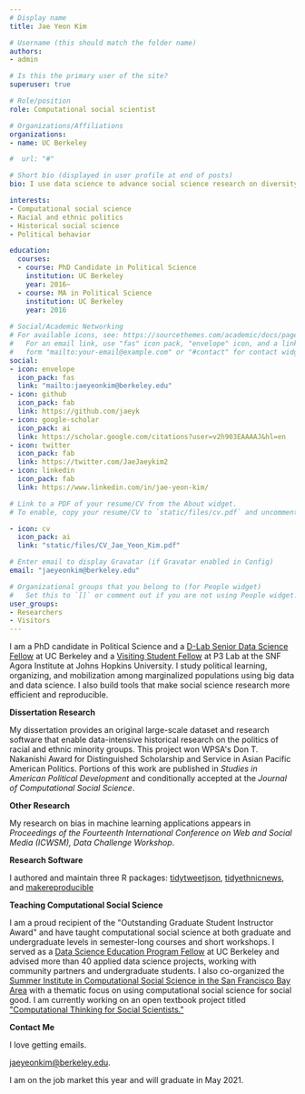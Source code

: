 ```yaml
---
# Display name
title: Jae Yeon Kim

# Username (this should match the folder name)
authors:
- admin

# Is this the primary user of the site?
superuser: true

# Role/position
role: Computational social scientist

# Organizations/Affiliations
organizations:
- name: UC Berkeley

#  url: "#"

# Short bio (displayed in user profile at end of posts)
bio: I use data science to advance social science research on diversity and inclusion.

interests:
- Computational social science
- Racial and ethnic politics
- Historical social science
- Political behavior

education:
  courses:
  - course: PhD Candidate in Political Science
    institution: UC Berkeley
    year: 2016~
  - course: MA in Political Science
    institution: UC Berkeley
    year: 2016
    
# Social/Academic Networking
# For available icons, see: https://sourcethemes.com/academic/docs/page-builder/#icons
#   For an email link, use "fas" icon pack, "envelope" icon, and a link in the
#   form "mailto:your-email@example.com" or "#contact" for contact widget.
social:
- icon: envelope
  icon_pack: fas
  link: "mailto:jaeyeonkim@berkeley.edu"
- icon: github
  icon_pack: fab
  link: https://github.com/jaeyk
- icon: google-scholar
  icon_pack: ai
  link: https://scholar.google.com/citations?user=v2h903EAAAAJ&hl=en
- icon: twitter
  icon_pack: fab
  link: https://twitter.com/JaeJaeykim2
- icon: linkedin
  icon_pack: fab
  link: https://www.linkedin.com/in/jae-yeon-kim/

# Link to a PDF of your resume/CV from the About widget.
# To enable, copy your resume/CV to `static/files/cv.pdf` and uncomment the lines below.

- icon: cv
  icon_pack: ai
  link: "static/files/CV_Jae_Yeon_Kim.pdf"

# Enter email to display Gravatar (if Gravatar enabled in Config)
email: "jaeyeonkim@berkeley.edu"

# Organizational groups that you belong to (for People widget)
#   Set this to `[]` or comment out if you are not using People widget.
user_groups:
- Researchers
- Visitors
---
```


I am a PhD candidate in Political Science and a [D-Lab Senior Data Science Fellow](https://dlab.berkeley.edu/data_science_fellows) at UC Berkeley and a [Visiting Student Fellow](https://snfagora.jhu.edu/people/graduate-student-fellows/) at P3 Lab at the SNF Agora Institute at Johns Hopkins University. I study political learning, organizing, and mobilization among marginalized populations using big data and data science. I also build tools that make social science research more efficient and reproducible.

**Dissertation Research** 

My dissertation provides an original large-scale dataset and research software that enable data-intensive historical research on the politics of racial and ethnic minority groups. This project won WPSA's Don T. Nakanishi Award for Distinguished Scholarship and Service in Asian Pacific American Politics. Portions of this work are published in *Studies in American Political Development* and conditionally accepted at the *Journal of Computational Social Science*. 

**Other Research** 

My research on bias in machine learning applications appears in *Proceedings of the Fourteenth International Conference on Web and Social Media (ICWSM), Data Challenge Workshop*. 

**Research Software** 

I authored and maintain three R packages: [tidytweetjson](https://jaeyk.github.io/tidytweetjson/), [tidyethnicnews](https://jaeyk.github.io/tidyethnicnews/), and [makereproducible](https://jaeyk.github.io/makereproducible/)

**Teaching Computational Social Science** 

I am a proud recipient of the "Outstanding Graduate Student Instructor Award" and have taught computational social science at both graduate and undergraduate levels in semester-long courses and short workshops. I served as a [Data Science Education Program Fellow](https://ocean.sagepub.com/blog/skills/5-principles-to-get-undergraduates-involved-in-real-world-data-science-projects) at UC Berkeley and advised more than 40 applied data science projects, working with community partners and undergraduate students. I also co-organized the [Summer Institute in Computational Social Science in the San Francisco Bay Area](https://bids.berkeley.edu/news/bay-sicss-bridging-computational-social-scientists-and-practitioners-social-good) with a thematic focus on using computational social science for social good. I am currently working on an open textbook project titled ["Computational Thinking for Social Scientists."](https://jaeyk.github.io/PS239T/)

**Contact Me**

I love getting emails. 

[jaeyeonkim@berkeley.edu](mailto:jaeyeonkim@berkeley.edu).

I am on the job market this year and will graduate in May 2021. 

